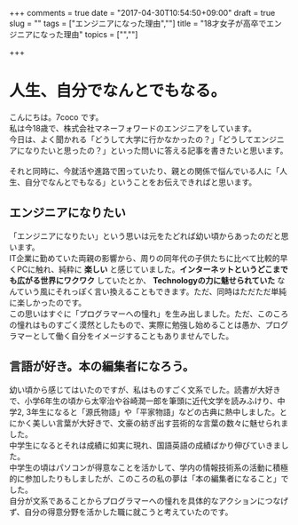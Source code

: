 +++
comments = true
date = "2017-04-30T10:54:50+09:00"
draft = true
slug = ""
tags = ["エンジニアになった理由",""]
title = "18才女子が高卒でエンジニアになった理由"
topics = ["",""]

+++
# 人生、自分でなんとでもなる。
こんにちは。7coco です。<br>
私は今18歳で、株式会社マネーフォワードのエンジニアをしています。<br>
今日は、よく聞かれる「どうして大学に行かなかったの？」「どうしてエンジニアになりたいと思ったの？」といった問いに答える記事を書きたいと思います。<br>
<br>
それと同時に、今就活や進路で困っていたり、親との関係で悩んでいる人に「人生、自分でなんとでもなる」ということをお伝えできればと思います。

## エンジニアになりたい
「エンジニアになりたい」という思いは元をたどれば幼い頃からあったのだと思います。<br>
IT企業に勤めていた両親の影響から、周りの同年代の子供たちに比べて比較的早くPCに触れ、純粋に __楽しい__ と感じていました。__インターネットというどこまでも広がる世界にワクワク__ していたとか、 __Technologyの力に魅せられていた__ なんていう風にそれっぽく言い換えることもできます。ただ、同時はただただ単純に楽しかったのです。<br>
この思いはすぐに「プログラマーへの憧れ」を生み出しました。ただ、このころの憧れはものすごく漠然としたもので、実際に勉強し始めることは愚か、プログラマーとして働く自分をイメージすることもありませんでした。

## 言語が好き。本の編集者になろう。
幼い頃から感じてはいたのですが、私はものすごく文系でした。読書が大好きで、小学6年生の頃から太宰治や谷崎潤一郎を筆頭に近代文学を読みふけり、中学2, 3年生になると「源氏物語」や「平家物語」などの古典に熱中しました。とにかく美しい言葉が大好きで、文豪の紡ぎ出す芸術的な言葉の数々に魅せられました。<br>
中学生になるとそれは成績に如実に現れ、国語英語の成績ばかり伸びていきました。<br>
中学生の頃はパソコンが得意なことを活かして、学内の情報技術系の活動に積極的に参加したりもしましたが、このころの私の夢は「本の編集者になること」でした。<br>
自分が文系であることからプログラマーへの憧れを具体的なアクションにつなげず、自分の得意分野を活かした職に就こうと考えていたのです。
